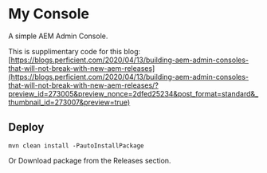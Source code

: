 # My Console
A simple AEM Admin Console.

This is supplimentary code for this blog: [https://blogs.perficient.com/2020/04/13/building-aem-admin-consoles-that-will-not-break-with-new-aem-releases](https://blogs.perficient.com/2020/04/13/building-aem-admin-consoles-that-will-not-break-with-new-aem-releases/?preview_id=273005&preview_nonce=2dfed25234&post_format=standard&_thumbnail_id=273007&preview=true)


## Deploy
`mvn clean install -PautoInstallPackage`

Or Download package from the Releases section.
